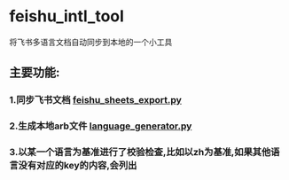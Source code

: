 # feishu_intl_tool
将飞书多语言文档自动同步到本地的一个小工具
## 主要功能:
### 1.同步飞书文档 [feishu_sheets_export.py](feishu_sheets_export.py)
### 2.生成本地arb文件 [language_generator.py](language_generator.py)
### 3.以某一个语言为基准进行了校验检查,比如以zh为基准,如果其他语言没有对应的key的内容,会列出
